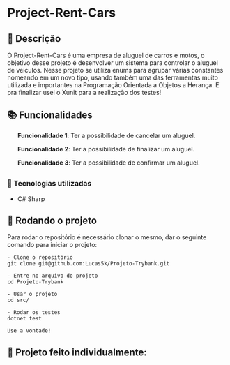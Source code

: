# Project-Rent-Cars

## :memo: Descrição
<p>O Project-Rent-Cars é uma empresa de aluguel de carros e motos, o objetivo desse projeto é desenvolver um sistema para controlar o aluguel de veiculos. Nesse projeto se utiliza enums para agrupar várias constantes nomeando em um novo tipo, usando também uma das ferramentas muito utilizada e importantes na Programação Orientada a Objetos a Herança. E pra finalizar usei o Xunit para a realização dos testes!</p>

## :books: Funcionalidades
<ol><b>Funcionalidade 1</b>: Ter a possibilidade de cancelar um aluguel.</ol>
<ol><b>Funcionalidade 2</b>: Ter a possibilidade de finalizar um aluguel.</ol>
<ol><b>Funcionalidade 3</b>: Ter a possibilidade de confirmar um aluguel.</ol>

## <h3>:wrench: Tecnologias utilizadas</h3>
* C# Sharp

## :rocket: Rodando o projeto
Para rodar o repositório é necessário clonar o mesmo, dar o seguinte comando para iniciar o projeto:
```
- Clone o repositório
git clone git@github.com:Lucas5k/Projeto-Trybank.git

- Entre no arquivo do projeto
cd Projeto-Trybank

- Usar o projeto
cd src/

- Rodar os testes
dotnet test

Use a vontade!

```

<!-- ## :soon: Implementação futura
* O que será implementado na próxima sprint? -->

## :handshake: Projeto feito individualmente:

<!-- ## :dart: Status do projeto -->
